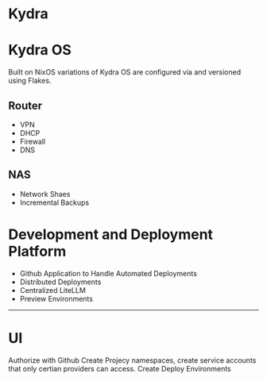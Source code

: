 # Kydra

# Kydra OS

Built on NixOS variations of Kydra OS are configured via and versioned using Flakes.

## Router

- VPN
- DHCP
- Firewall
- DNS

## NAS

- Network Shaes
- Incremental Backups


# Development and Deployment Platform

- Github Application to Handle Automated Deployments
- Distributed Deployments
- Centralized LiteLLM
- Preview Environments

---

# UI

Authorize with Github
Create Projecy namespaces, create service accounts that only certian providers can access.
Create Deploy Environments
